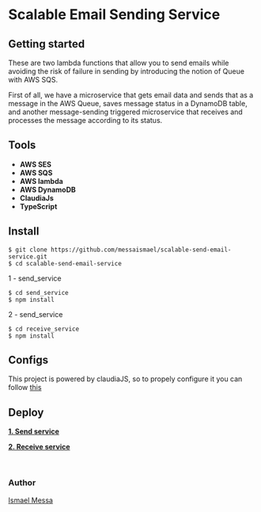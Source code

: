 # Scalable Email Sending Service


## Getting started
These are two lambda functions that allow you to send emails while avoiding the risk of failure in sending by introducing the notion of Queue with AWS SQS.

First of all, we have a microservice that gets email data and sends that as a message in the AWS Queue, saves message status in a DynamoDB table, and another message-sending triggered microservice that receives and processes the message according to its status.

## Tools

 - **AWS SES**
 - **AWS SQS**
 - **AWS lambda**
 - **AWS DynamoDB**
 - **ClaudiaJs**
 - **TypeScript**


## Install


    $ git clone https://github.com/messaismael/scalable-send-email-service.git
    $ cd scalable-send-email-service

1 - send_service

    $ cd send_service
    $ npm install


2 - send_service

    $ cd receive_service
    $ npm install

## Configs

This project is powered by claudiaJS, so to propely configure it you can follow [this](https://claudiajs.com/tutorials/installing.html)




## Deploy

**[1. Send service](/send_service/README.md)**

**[2. Receive service](/receive_service/README.md)**

<br>

### Author

[Ismael Messa](https://github.com/messaismael)
